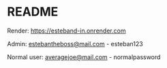 # README
Render: https://esteband-in.onrender.com

Admin:
  estebantheboss@mail.com - esteban123

Normal user:
  averagejoe@mail.com - normalpassword
